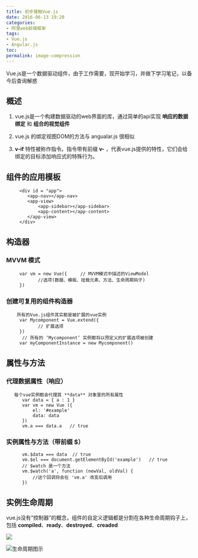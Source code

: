 ```yaml
---
title: 初步接触Vue.js
date: 2016-06-13 19:20
categories:
- 阿里web前端框架
tags:
- Vue.js
- Angular.js
toc:
permalink: image-compression
---
```


  Vue.js是一个数据驱动组件，由于工作需要，现开始学习，并做下学习笔记，以备今后查询解惑

<!-- more -->

## 概述

1. vue.js是一个构建数据驱动的web界面的库，通过简单的api实现 **响应的数据绑定**  和  **组合的视觉组件**                

2. vue.js 的绑定视图DOM的方法与 angualar.js 很相似

3. **v-if**  特性被称作指令。指令带有前缀 **v-** ，代表vue.js提供的特性，它们会给绑定的目标添加响应式的特殊行为。

## 组件的应用模板
         <div id = "app"> 
            <app-nav></app-nav>
            <app-view>
                <app-sidebar></app-sidebar>
                <app-content></app-content>
            </app-view>
         </div>

## 构造器
  ### **MVVM** 模式
         var vm = new Vue({     // MVVM模式中描述的ViewModel
                //选项(数据、模板、挂载元素、方法、生命周期钩子)
         })
  ### 创建可复用的组件构造器
        所有的Vue.js组件其实都是被扩展的vue实例
         var Mycomponent = Vue.extend({
                // 扩展选项
         })
          // 所有的 ‘Mycomponent’ 实例都将以预定义的扩展选项被创建
         var myComponentInstance = new Mycomponent()
## 属性与方法
   ### 代理数据属性（响应）
       每个vue实例都会代理其 **data** 对象里的所有属性
          var data = { a : 1 }
          var vm = new Vue ({
              el: '#example'
              data: data
          })
          vm.a === data.a   // true
   ### 实例属性与方法（带前缀 **$**）
          vm.$data === data  // true
          vm.$el === document.getElementById('example')   // true
          // $watch 是一个方法
          vm.$watch('a', function (newVal, oldVal) {
              //这个回调将会在 'vm.a' 改变后调用
          })
## 实例生命周期
   vue.js没有“控制器”的概念，组件的自定义逻辑都是分割在各种生命周期钩子上，
   包括 **compiled**、**ready**、**destroyed**、**creaded**

![](http://upload-images.jianshu.io/upload_images/2145995-bc1002f101418414.png?imageMogr2/auto-orient/strip%7CimageView2/2/w/1240)

![生命周期图示](http://upload-images.jianshu.io/upload_images/2145995-5dd367e30395c073.png?imageMogr2/auto-orient/strip%7CimageView2/2/w/1240)
